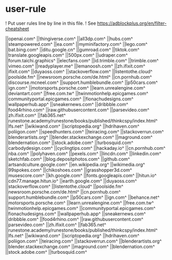 # user-rule

! Put user rules line by line in this file.
! See https://adblockplus.org/en/filter-cheatsheet

||openai.com^
||thingiverse.com^
||all3dp.com^
||hubs.com^
||steampowered.com^
||ea.com^
||myminifactory.com^
||lego.com^
||bat.bing.com^
||ditu.google.cn^
||gumroad.com^
||tiktok.com^
||translate.googleapis.com^
||500px.com^
||udraper.com^
||forum.taichi.graphics^
||elecfans.com^
||id.trimble.com^
||trimble.com^
||vimeo.com^
||readyplayer.me^
||lemanoosh.com^
||zh.ifixit.com^
||ifixit.com^
||duyaoss.com^
||stackoverflow.com^
||listentothe.cloud^
||poolside.fm^
||newsroom.porsche.com/de.html^
||cn.pornhub.com^
||discourse.mcneel.com^
||support.humblebundle.com^
||p50cars.com^
||ign.com^
||motorsports.porsche.com^
||learn.unrealengine.com^
||deviantart.com^
||free.com.tw^
||twinmotionhelp.epicgames.com^
||communityportal.epicgames.com^
||fionachudesigns.com^
||wallpaperhub.app^
||sneakernews.com^
||dribbble.com^
||food4rhino.com^
||raw.githubusercontent.com^
||parsevideo.com^
||zh.ifixit.com^
||fab365.net^
||runestone.academy/runestone/books/published/thinkcspy/index.html^
||lfs.net^
||wikiwand.com^
||scriptopedia.org^
||hdrihaven.com^
||poliigon.com^
||speedhunters.com^
||teiracing.com^
||stackoverrun.com^
||blenderartists.org^
||blender.stackexchange.com^
||maground.com^
||blendernation.com^
||stock.adobe.com^
||turbosquid.com^
||carbodydesign.com^
||cyclingtips.com^
||hackaday.io^
||cn.pornhub.com^
||nba.com^
||polyhaven.com^
||pexels.com^
||lincdn.com^
||linkedin.com^
||sketchfab.com^
||blog.depositphotos.com^
||github.com^
||artsandculture.google.com^
||en.wikipedia.org^
||wikimedia.org^
||99spokes.com^
||chikoshoes.com^
||grasshopper3d.com^
||musescore.com^
||kh.google.com^
||fonts.googleapis.com^
||hitun.io^
||cdn77.manage.hitun.io^
||earth.google.com^
||duyaoss.com^
||stackoverflow.com^
||listentothe.cloud^
||poolside.fm^
||newsroom.porsche.com/de.html^
||cn.pornhub.com^
||support.humblebundle.com^
||p50cars.com^
||ign.com^
||behance.net^
||motorsports.porsche.com^
||learn.unrealengine.com^
||free.com.tw^
||twinmotionhelp.epicgames.com^
||communityportal.epicgames.com^
||fionachudesigns.com^
||wallpaperhub.app^
||sneakernews.com^
||dribbble.com^
||food4rhino.com^
||raw.githubusercontent.com^
||parsevideo.com^
||zh.ifixit.com^
||fab365.net^
||runestone.academy/runestone/books/published/thinkcspy/index.html^
||lfs.net^
||wikiwand.com^
||scriptopedia.org^
||hdrihaven.com^
||poliigon.com^
||teiracing.com^
||stackoverrun.com^
||blenderartists.org^
||blender.stackexchange.com^
||maground.com^
||blendernation.com^
||stock.adobe.com^
||turbosquid.com^
